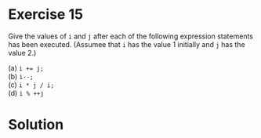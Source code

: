 # Exercise 15

Give the values of `i` and `j` after each of the following expression statements has been executed. (Assumee that `i` has the value 1 initially and `j` has the value 2.)

(a) `i += j;`  
(b) `i--;`  
(c) `i * j / i;`  
(d) `i % ++j`

# Solution

